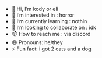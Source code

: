 - 👋 Hi, I’m kody or eli
- 👀 I’m interested in : horror
- 🌱 I’m currently learning : nothin
- 💞️ I’m looking to collaborate on : idk
- 📫 How to reach me : via discord 
- 😄 Pronouns: he/they
- ⚡ Fun fact: i got 2 cats and a dog

<!---
blankcanvasss/blankcanvasss is a ✨ special ✨ repository because its `README.md` (this file) appears on your GitHub profile.
You can click the Preview link to take a look at your changes.
--->
